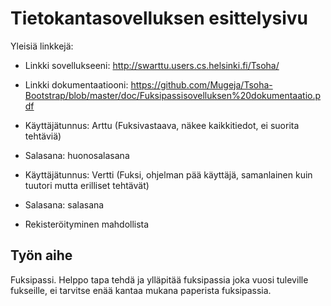 ﻿# Tietokantasovelluksen esittelysivu

Yleisiä linkkejä:

* Linkki sovellukseeni: http://swarttu.users.cs.helsinki.fi/Tsoha/
* Linkki dokumentaatiooni: https://github.com/Mugeja/Tsoha-Bootstrap/blob/master/doc/Fuksipassisovelluksen%20dokumentaatio.pdf

* Käyttäjätunnus: Arttu (Fuksivastaava, näkee kaikkitiedot, ei suorita tehtäviä)
* Salasana: huonosalasana

* Käyttäjätunnus: Vertti (Fuksi, ohjelman pää käyttäjä, samanlainen kuin tuutori mutta erilliset tehtävät)
* Salasana: salasana


* Rekisteröityminen mahdollista

## Työn aihe

Fuksipassi. Helppo tapa tehdä ja ylläpitää fuksipassia joka vuosi tuleville fukseille, ei tarvitse enää kantaa mukana
paperista fuksipassia.
